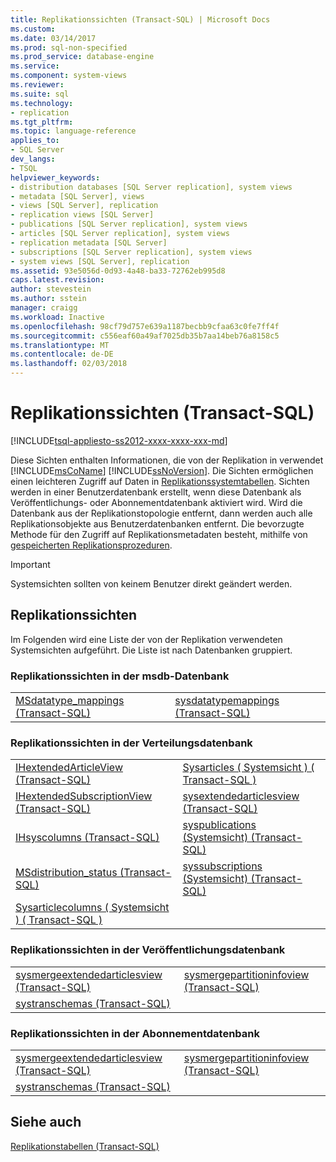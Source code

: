 ```yaml
---
title: Replikationssichten (Transact-SQL) | Microsoft Docs
ms.custom: 
ms.date: 03/14/2017
ms.prod: sql-non-specified
ms.prod_service: database-engine
ms.service: 
ms.component: system-views
ms.reviewer: 
ms.suite: sql
ms.technology:
- replication
ms.tgt_pltfrm: 
ms.topic: language-reference
applies_to:
- SQL Server
dev_langs:
- TSQL
helpviewer_keywords:
- distribution databases [SQL Server replication], system views
- metadata [SQL Server], views
- views [SQL Server], replication
- replication views [SQL Server]
- publications [SQL Server replication], system views
- articles [SQL Server replication], system views
- replication metadata [SQL Server]
- subscriptions [SQL Server replication], system views
- system views [SQL Server], replication
ms.assetid: 93e5056d-0d93-4a48-ba33-72762eb995d8
caps.latest.revision: 
author: stevestein
ms.author: sstein
manager: craigg
ms.workload: Inactive
ms.openlocfilehash: 98cf79d757e639a1187becbb9cfaa63c0fe7ff4f
ms.sourcegitcommit: c556eaf60a49af7025db35b7aa14beb76a8158c5
ms.translationtype: MT
ms.contentlocale: de-DE
ms.lasthandoff: 02/03/2018
---
```

# <a name="replication-views-transact-sql"></a>Replikationssichten (Transact-SQL)
[!INCLUDE[tsql-appliesto-ss2012-xxxx-xxxx-xxx-md](../../includes/tsql-appliesto-ss2012-xxxx-xxxx-xxx-md.md)]

  Diese Sichten enthalten Informationen, die von der Replikation in verwendet [!INCLUDE[msCoName](../../includes/msconame-md.md)] [!INCLUDE[ssNoVersion](../../includes/ssnoversion-md.md)]. Die Sichten ermöglichen einen leichteren Zugriff auf Daten in [Replikationssystemtabellen](../../relational-databases/system-tables/replication-tables-transact-sql.md). Sichten werden in einer Benutzerdatenbank erstellt, wenn diese Datenbank als Veröffentlichungs- oder Abonnementdatenbank aktiviert wird. Wird die Datenbank aus der Replikationstopologie entfernt, dann werden auch alle Replikationsobjekte aus Benutzerdatenbanken entfernt. Die bevorzugte Methode für den Zugriff auf Replikationsmetadaten besteht, mithilfe von [gespeicherten Replikationsprozeduren](../../relational-databases/system-stored-procedures/replication-stored-procedures-transact-sql.md).  
  
> [!IMPORTANT]  
>  Systemsichten sollten von keinem Benutzer direkt geändert werden.  
  
## <a name="replication-views"></a>Replikationssichten  
 Im Folgenden wird eine Liste der von der Replikation verwendeten Systemsichten aufgeführt. Die Liste ist nach Datenbanken gruppiert.  
  
### <a name="replication-views-in-the-msdb-database"></a>Replikationssichten in der msdb-Datenbank  
  
|||  
|-|-|  
|[MSdatatype_mappings &#40;Transact-SQL&#41;](../../relational-databases/system-views/msdatatype-mappings-transact-sql.md)|[sysdatatypemappings &#40;Transact-SQL&#41;](../../relational-databases/system-views/sysdatatypemappings-transact-sql.md)|  
  
### <a name="replication-views-in-the-distribution-database"></a>Replikationssichten in der Verteilungsdatenbank  
  
|||  
|-|-|  
|[IHextendedArticleView &#40;Transact-SQL&#41;](../../relational-databases/system-views/ihextendedarticleview-transact-sql.md)|[Sysarticles &#40; Systemsicht &#41; &#40; Transact-SQL &#41;](../../relational-databases/system-views/sysarticles-system-view-transact-sql.md)|  
|[IHextendedSubscriptionView &#40;Transact-SQL&#41;](../../relational-databases/system-views/ihextendedsubscriptionview-transact-sql.md)|[sysextendedarticlesview &#40;Transact-SQL&#41;](../../relational-databases/system-views/sysextendedarticlesview-transact-sql.md)|  
|[IHsyscolumns &#40;Transact-SQL&#41;](../../relational-databases/system-views/ihsyscolumns-transact-sql.md)|[syspublications &#40;Systemsicht&#41; &#40;Transact-SQL&#41;](../../relational-databases/system-views/syspublications-system-view-transact-sql.md)|  
|[MSdistribution_status &#40;Transact-SQL&#41;](../../relational-databases/system-views/msdistribution-status-transact-sql.md)|[syssubscriptions &#40;Systemsicht&#41; &#40;Transact-SQL&#41;](../../relational-databases/system-views/syssubscriptions-system-view-transact-sql.md)|  
|[Sysarticlecolumns &#40; Systemsicht &#41; &#40; Transact-SQL &#41;](../../relational-databases/system-views/sysarticlecolumns-system-view-transact-sql.md)||  
  
### <a name="replication-views-in-the-publication-database"></a>Replikationssichten in der Veröffentlichungsdatenbank  
  
|||  
|-|-|  
|[sysmergeextendedarticlesview &#40;Transact-SQL&#41;](../../relational-databases/system-views/sysmergeextendedarticlesview-transact-sql.md)|[sysmergepartitioninfoview &#40;Transact-SQL&#41;](../../relational-databases/system-views/sysmergepartitioninfoview-transact-sql.md)|  
|[systranschemas &#40;Transact-SQL&#41;](../../relational-databases/system-views/systranschemas-transact-sql.md)||  
  
### <a name="replication-views-in-the-subscription-database"></a>Replikationssichten in der Abonnementdatenbank  
  
|||  
|-|-|  
|[sysmergeextendedarticlesview &#40;Transact-SQL&#41;](../../relational-databases/system-views/sysmergeextendedarticlesview-transact-sql.md)|[sysmergepartitioninfoview &#40;Transact-SQL&#41;](../../relational-databases/system-views/sysmergepartitioninfoview-transact-sql.md)|  
|[systranschemas &#40;Transact-SQL&#41;](../../relational-databases/system-views/systranschemas-transact-sql.md)||  
  
## <a name="see-also"></a>Siehe auch  
 [Replikationstabellen &#40;Transact-SQL&#41;](../../relational-databases/system-tables/replication-tables-transact-sql.md)  
  
  
